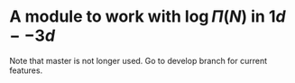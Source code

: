 # A module to work with $\log \Pi(N)$ in $1d--3d$


Note that master is not longer used.  Go to develop branch for current features.
